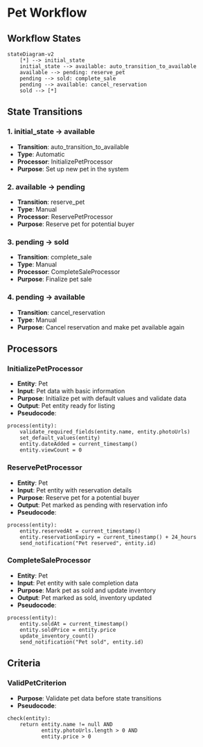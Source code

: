 # Pet Workflow

## Workflow States

```mermaid
stateDiagram-v2
    [*] --> initial_state
    initial_state --> available: auto_transition_to_available
    available --> pending: reserve_pet
    pending --> sold: complete_sale
    pending --> available: cancel_reservation
    sold --> [*]
```

## State Transitions

### 1. initial_state → available
- **Transition**: auto_transition_to_available
- **Type**: Automatic
- **Processor**: InitializePetProcessor
- **Purpose**: Set up new pet in the system

### 2. available → pending
- **Transition**: reserve_pet
- **Type**: Manual
- **Processor**: ReservePetProcessor
- **Purpose**: Reserve pet for potential buyer

### 3. pending → sold
- **Transition**: complete_sale
- **Type**: Manual
- **Processor**: CompleteSaleProcessor
- **Purpose**: Finalize pet sale

### 4. pending → available
- **Transition**: cancel_reservation
- **Type**: Manual
- **Purpose**: Cancel reservation and make pet available again

## Processors

### InitializePetProcessor
- **Entity**: Pet
- **Input**: Pet data with basic information
- **Purpose**: Initialize pet with default values and validate data
- **Output**: Pet entity ready for listing
- **Pseudocode**:
```
process(entity):
    validate_required_fields(entity.name, entity.photoUrls)
    set_default_values(entity)
    entity.dateAdded = current_timestamp()
    entity.viewCount = 0
```

### ReservePetProcessor
- **Entity**: Pet
- **Input**: Pet entity with reservation details
- **Purpose**: Reserve pet for a potential buyer
- **Output**: Pet marked as pending with reservation info
- **Pseudocode**:
```
process(entity):
    entity.reservedAt = current_timestamp()
    entity.reservationExpiry = current_timestamp() + 24_hours
    send_notification("Pet reserved", entity.id)
```

### CompleteSaleProcessor
- **Entity**: Pet
- **Input**: Pet entity with sale completion data
- **Purpose**: Mark pet as sold and update inventory
- **Output**: Pet marked as sold, inventory updated
- **Pseudocode**:
```
process(entity):
    entity.soldAt = current_timestamp()
    entity.soldPrice = entity.price
    update_inventory_count()
    send_notification("Pet sold", entity.id)
```

## Criteria

### ValidPetCriterion
- **Purpose**: Validate pet data before state transitions
- **Pseudocode**:
```
check(entity):
    return entity.name != null AND 
           entity.photoUrls.length > 0 AND
           entity.price > 0
```
